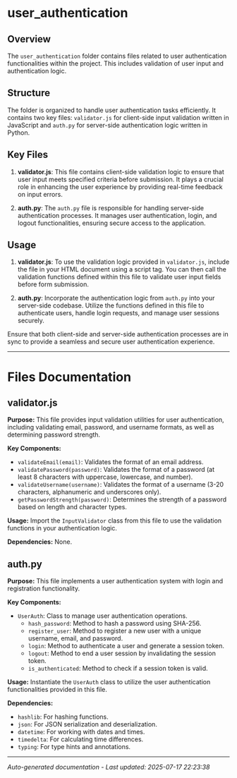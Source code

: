 # user_authentication

## Overview
The `user_authentication` folder contains files related to user authentication functionalities within the project. This includes validation of user input and authentication logic.

## Structure
The folder is organized to handle user authentication tasks efficiently. It contains two key files: `validator.js` for client-side input validation written in JavaScript and `auth.py` for server-side authentication logic written in Python.

## Key Files
1. **validator.js**: This file contains client-side validation logic to ensure that user input meets specified criteria before submission. It plays a crucial role in enhancing the user experience by providing real-time feedback on input errors.

2. **auth.py**: The `auth.py` file is responsible for handling server-side authentication processes. It manages user authentication, login, and logout functionalities, ensuring secure access to the application.

## Usage
1. **validator.js**: To use the validation logic provided in `validator.js`, include the file in your HTML document using a script tag. You can then call the validation functions defined within this file to validate user input fields before form submission.

2. **auth.py**: Incorporate the authentication logic from `auth.py` into your server-side codebase. Utilize the functions defined in this file to authenticate users, handle login requests, and manage user sessions securely.

Ensure that both client-side and server-side authentication processes are in sync to provide a seamless and secure user authentication experience.

---

# Files Documentation

## validator.js

**Purpose:** This file provides input validation utilities for user authentication, including validating email, password, and username formats, as well as determining password strength.

**Key Components:**
- `validateEmail(email)`: Validates the format of an email address.
- `validatePassword(password)`: Validates the format of a password (at least 8 characters with uppercase, lowercase, and number).
- `validateUsername(username)`: Validates the format of a username (3-20 characters, alphanumeric and underscores only).
- `getPasswordStrength(password)`: Determines the strength of a password based on length and character types.

**Usage:** Import the `InputValidator` class from this file to use the validation functions in your authentication logic.

**Dependencies:** None.

## auth.py

**Purpose:** This file implements a user authentication system with login and registration functionality.

**Key Components:**
- `UserAuth`: Class to manage user authentication operations.
  - `hash_password`: Method to hash a password using SHA-256.
  - `register_user`: Method to register a new user with a unique username, email, and password.
  - `login`: Method to authenticate a user and generate a session token.
  - `logout`: Method to end a user session by invalidating the session token.
  - `is_authenticated`: Method to check if a session token is valid.

**Usage:** Instantiate the `UserAuth` class to utilize the user authentication functionalities provided in this file.

**Dependencies:**
- `hashlib`: For hashing functions.
- `json`: For JSON serialization and deserialization.
- `datetime`: For working with dates and times.
- `timedelta`: For calculating time differences.
- `typing`: For type hints and annotations.

---
*Auto-generated documentation - Last updated: 2025-07-17 22:23:38*
